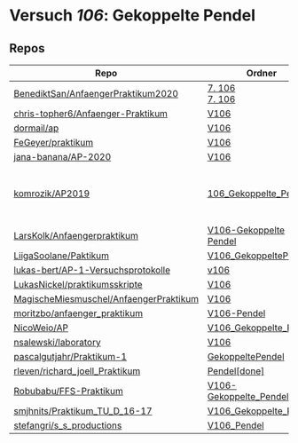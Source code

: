 # Versuch *106*: Gekoppelte Pendel

## Repos

|                                          Repo                                          |                                                                                                           Ordner                                                                                                           |                                                                                                                                                                                                                                                                      PDFs                                                                                                                                                                                                                                                                      |
|----------------------------------------------------------------------------------------|----------------------------------------------------------------------------------------------------------------------------------------------------------------------------------------------------------------------------|------------------------------------------------------------------------------------------------------------------------------------------------------------------------------------------------------------------------------------------------------------------------------------------------------------------------------------------------------------------------------------------------------------------------------------------------------------------------------------------------------------------------------------------------|
|[BenediktSan/AnfaengerPraktikum2020](../repo/BenediktSan/AnfaengerPraktikum2020)        |[7. 106](https://github.com/BenediktSan/AnfaengerPraktikum2020/tree/main/Versuche%20Semester%20III/7.%20106)<br/>[7. 106](https://github.com/BenediktSan/AnfaengerPraktikum2020/tree/main/Versuche%20Semester%20IV/7.%20106)|[V106.pdf](https://docs.google.com/viewer?url=https://raw.githubusercontent.com/BenediktSan/AnfaengerPraktikum2020/main/Versuche%20Semester%20III/7.%20106/V106.pdf)<br/>[V106.pdf](https://docs.google.com/viewer?url=https://raw.githubusercontent.com/BenediktSan/AnfaengerPraktikum2020/main/Versuche%20Semester%20IV/7.%20106/V106.pdf)                                                                                                                                                                                                    |
|[chris-topher6/Anfaenger-Praktikum](../repo/chris-topher6/Anfaenger-Praktikum)          |[V106](https://github.com/chris-topher6/Anfaenger-Praktikum/tree/master/V106)                                                                                                                                               |–                                                                                                                                                                                                                                                                                                                                                                                                                                                                                                                                               |
|[dormail/ap](../repo/dormail/ap)                                                        |[V106](https://github.com/dormail/ap/tree/main/V106)                                                                                                                                                                        |[main.pdf](https://docs.google.com/viewer?url=https://raw.githubusercontent.com/NicoWeio/awesome-ap-pdfs/main/dormail%E2%88%95ap/106/main.pdf) \*                                                                                                                                                                                                                                                                                                                                                                                               |
|[FeGeyer/praktikum](../repo/FeGeyer/praktikum)                                          |[V106](https://github.com/FeGeyer/praktikum/tree/master/3_Semester/V106)                                                                                                                                                    |[V106.pdf](https://docs.google.com/viewer?url=https://raw.githubusercontent.com/FeGeyer/praktikum/master/3_Semester/PDF%20Dateien/V106.pdf)                                                                                                                                                                                                                                                                                                                                                                                                     |
|[jana-banana/AP-2020](../repo/jana-banana/AP-2020)                                      |[V106](https://github.com/jana-banana/AP-2020/tree/main/we%20did%20that/V106)                                                                                                                                               |[main.pdf](https://docs.google.com/viewer?url=https://raw.githubusercontent.com/NicoWeio/awesome-ap-pdfs/main/jana-banana%E2%88%95AP-2020/106/main.pdf) \*                                                                                                                                                                                                                                                                                                                                                                                      |
|[komrozik/AP2019](../repo/komrozik/AP2019)                                              |[106_Gekoppelte_Pendel](https://github.com/komrozik/AP2019/tree/master/106_Gekoppelte_Pendel)                                                                                                                               |[V106 - Protokoll.pdf](https://docs.google.com/viewer?url=https://raw.githubusercontent.com/komrozik/AP2019/master/106_Gekoppelte_Pendel/V106%20-%20Protokoll.pdf)<br/>[V106 - Protokoll_Anmerkung1.pdf](https://docs.google.com/viewer?url=https://raw.githubusercontent.com/komrozik/AP2019/master/106_Gekoppelte_Pendel/V106%20-%20Protokoll_Anmerkung1.pdf)<br/>[V106-Protokoll-Version2.pdf](https://docs.google.com/viewer?url=https://raw.githubusercontent.com/komrozik/AP2019/master/106_Gekoppelte_Pendel/V106-Protokoll-Version2.pdf)|
|[LarsKolk/Anfaengerpraktikum](../repo/LarsKolk/Anfaengerpraktikum)                      |[V106-Gekoppelte Pendel](https://github.com/LarsKolk/Anfaengerpraktikum/tree/master/V106-Gekoppelte%20Pendel)                                                                                                               |–                                                                                                                                                                                                                                                                                                                                                                                                                                                                                                                                               |
|[LiigaSoolane/Paktikum](../repo/LiigaSoolane/Paktikum)                                  |[V106_GekoppeltePendel](https://github.com/LiigaSoolane/Paktikum-mit-dem-Teufel/tree/main/V106_GekoppeltePendel)                                                                                                            |[main.pdf](https://docs.google.com/viewer?url=https://raw.githubusercontent.com/NicoWeio/awesome-ap-pdfs/main/LiigaSoolane%E2%88%95Paktikum/106/main.pdf) \*                                                                                                                                                                                                                                                                                                                                                                                    |
|[lukas-bert/AP-1-Versuchsprotokolle](../repo/lukas-bert/AP-1-Versuchsprotokolle)        |[v106](https://github.com/lukas-bert/AP-1-Versuchsprotokolle/tree/main/v106)                                                                                                                                                |–                                                                                                                                                                                                                                                                                                                                                                                                                                                                                                                                               |
|[LukasNickel/praktikumsskripte](../repo/LukasNickel/praktikumsskripte)                  |[V106](https://github.com/LukasNickel/praktikumsskripte/tree/master/V106)                                                                                                                                                   |[main.pdf](https://docs.google.com/viewer?url=https://raw.githubusercontent.com/LukasNickel/praktikumsskripte/master/V106/build/main.pdf)                                                                                                                                                                                                                                                                                                                                                                                                       |
|[MagischeMiesmuschel/AnfaengerPraktikum](../repo/MagischeMiesmuschel/AnfaengerPraktikum)|[V106](https://github.com/MagischeMiesmuschel/AnfaengerPraktikum/tree/master/V106)                                                                                                                                          |–                                                                                                                                                                                                                                                                                                                                                                                                                                                                                                                                               |
|[moritzbo/anfaenger_praktikum](../repo/moritzbo/anfaenger_praktikum)                    |[V106-Pendel](https://github.com/moritzbo/anfaenger_praktikum/tree/main/V106-Pendel)                                                                                                                                        |–                                                                                                                                                                                                                                                                                                                                                                                                                                                                                                                                               |
|[NicoWeio/AP](../repo/NicoWeio/AP)                                                      |[V106_Gekoppelte_Pendel](https://github.com/NicoWeio/AP/tree/gh-pages/V106_Gekoppelte_Pendel)                                                                                                                               |[main.pdf](https://docs.google.com/viewer?url=https://raw.githubusercontent.com/NicoWeio/AP/gh-pages/V106_Gekoppelte_Pendel/build/main.pdf)                                                                                                                                                                                                                                                                                                                                                                                                     |
|[nsalewski/laboratory](../repo/nsalewski/laboratory)                                    |[V106](https://github.com/nsalewski/laboratory/tree/master/V106)                                                                                                                                                            |[main.pdf](https://docs.google.com/viewer?url=https://raw.githubusercontent.com/NicoWeio/awesome-ap-pdfs/main/nsalewski%E2%88%95laboratory/106/main.pdf) \*                                                                                                                                                                                                                                                                                                                                                                                     |
|[pascalgutjahr/Praktikum-1](../repo/pascalgutjahr/Praktikum-1)                          |[GekoppeltePendel](https://github.com/pascalgutjahr/Praktikum-1/tree/master/GekoppeltePendel)                                                                                                                               |–                                                                                                                                                                                                                                                                                                                                                                                                                                                                                                                                               |
|[rleven/richard_joell_Praktikum](../repo/rleven/richard_joell_Praktikum)                |[Pendel[done]](https://github.com/rleven/richard_joell_Praktikum/tree/master/Pendel%5Bdone%5D)                                                                                                                              |[main.pdf](https://docs.google.com/viewer?url=https://raw.githubusercontent.com/NicoWeio/awesome-ap-pdfs/main/rleven%E2%88%95richard_joell_Praktikum/106/main.pdf) \*                                                                                                                                                                                                                                                                                                                                                                           |
|[Robubabu/FFS-Praktikum](../repo/Robubabu/FFS-Praktikum)                                |[V106-Gekoppelte_Pendel](https://github.com/Robubabu/FFS-Praktikum/tree/master/V106-Gekoppelte_Pendel)                                                                                                                      |[V106.pdf](https://docs.google.com/viewer?url=https://raw.githubusercontent.com/Robubabu/FFS-Praktikum/master/Versuchs_pdfs/WS/V106.pdf)                                                                                                                                                                                                                                                                                                                                                                                                        |
|[smjhnits/Praktikum_TU_D_16-17](../repo/smjhnits/Praktikum_TU_D_16-17)                  |[V106_Gekoppelte_Pendel](https://github.com/smjhnits/Praktikum_TU_D_16-17/tree/master/Anf%C3%A4ngerpraktikum/Protokolle/V106_Gekoppelte_Pendel)                                                                             |[V106.pdf](https://docs.google.com/viewer?url=https://raw.githubusercontent.com/smjhnits/Praktikum_TU_D_16-17/master/Anf%C3%A4ngerpraktikum/Fertige%20Protokolle/V106.pdf)                                                                                                                                                                                                                                                                                                                                                                      |
|[stefangri/s_s_productions](../repo/stefangri/s_s_productions)                          |[V106_Pendel](https://github.com/stefangri/s_s_productions/tree/master/PHY341/V106_Pendel)                                                                                                                                  |–                                                                                                                                                                                                                                                                                                                                                                                                                                                                                                                                               |
